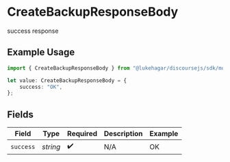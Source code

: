 # CreateBackupResponseBody

success response

## Example Usage

```typescript
import { CreateBackupResponseBody } from "@lukehagar/discoursejs/sdk/models/operations";

let value: CreateBackupResponseBody = {
    success: "OK",
};
```

## Fields

| Field              | Type               | Required           | Description        | Example            |
| ------------------ | ------------------ | ------------------ | ------------------ | ------------------ |
| `success`          | *string*           | :heavy_check_mark: | N/A                | OK                 |